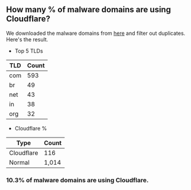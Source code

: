 ## How many % of malware domains are using Cloudflare?


We downloaded the malware domains from [here](https://urlhaus.abuse.ch) and filter out duplicates.
Here's the result.


[//]: # (start replacement)


- Top 5 TLDs

| TLD | Count |
| --- | --- |
| com | 593 |
| br | 49 |
| net | 43 |
| in | 38 |
| org | 32 |


- Cloudflare %

| Type | Count |
| --- | --- |
| Cloudflare | 116 |
| Normal | 1,014 |


### 10.3% of malware domains are using Cloudflare.